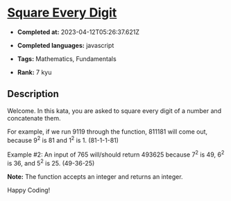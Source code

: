 # [Square Every Digit](https://www.codewars.com/kata/546e2562b03326a88e000020)

- **Completed at:** 2023-04-12T05:26:37.621Z

- **Completed languages:** javascript

- **Tags:** Mathematics, Fundamentals

- **Rank:** 7 kyu

## Description

Welcome. In this kata, you are asked to square every digit of a number and concatenate them.

For example, if we run 9119 through the function, 811181 will come out, because 9<sup>2</sup> is 81 and 1<sup>2</sup> is 1. (81-1-1-81)

Example #2: An input of 765 will/should return 493625 because 7<sup>2</sup> is 49, 6<sup>2</sup> is 36, and 5<sup>2</sup> is 25. (49-36-25)

**Note:** The function accepts an integer and returns an integer.

Happy Coding!
